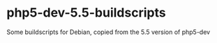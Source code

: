 php5-dev-5.5-buildscripts
=========================

Some buildscripts for Debian, copied from the 5.5 version of php5-dev
